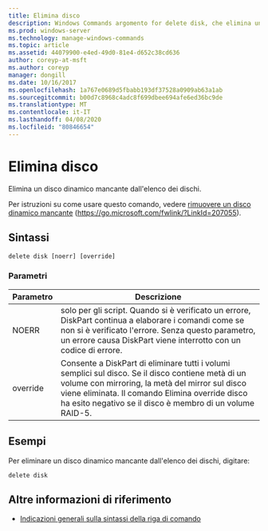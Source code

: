 ```yaml
---
title: Elimina disco
description: Windows Commands argomento for delete disk, che elimina un disco dinamico mancante dall'elenco di dischi.
ms.prod: windows-server
ms.technology: manage-windows-commands
ms.topic: article
ms.assetid: 44079900-e4ed-49d0-81e4-d652c38cd636
author: coreyp-at-msft
ms.author: coreyp
manager: dongill
ms.date: 10/16/2017
ms.openlocfilehash: 1a767e0689d5fbabb193df37528a0909ab63a1ab
ms.sourcegitcommit: b00d7c8968c4adc8f699dbee694afe6ed36bc9de
ms.translationtype: MT
ms.contentlocale: it-IT
ms.lasthandoff: 04/08/2020
ms.locfileid: "80846654"
---
```

# <a name="delete-disk"></a>Elimina disco

Elimina un disco dinamico mancante dall'elenco dei dischi.

Per istruzioni su come usare questo comando, vedere [rimuovere un disco dinamico mancante](https://go.microsoft.com/fwlink/?LinkId=207055) (https://go.microsoft.com/fwlink/?LinkId=207055).

## <a name="syntax"></a>Sintassi

```
delete disk [noerr] [override]
```

### <a name="parameters"></a>Parametri

|Parametro|Descrizione|
|---------|-----------|
|NOERR|solo per gli script. Quando si è verificato un errore, DiskPart continua a elaborare i comandi come se non si è verificato l'errore. Senza questo parametro, un errore causa DiskPart viene interrotto con un codice di errore.|
|override|Consente a DiskPart di eliminare tutti i volumi semplici sul disco. Se il disco contiene metà di un volume con mirroring, la metà del mirror sul disco viene eliminata. Il comando Elimina override disco ha esito negativo se il disco è membro di un volume RAID-5.|

## <a name="examples"></a><a name=BKMK_examples></a>Esempi

Per eliminare un disco dinamico mancante dall'elenco dei dischi, digitare:
```
delete disk
```

## <a name="additional-references"></a>Altre informazioni di riferimento

- [Indicazioni generali sulla sintassi della riga di comando](command-line-syntax-key.md)

